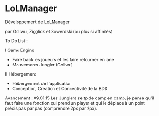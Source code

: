 # LoLManager
Développement de LoLManager

par Gollwu, Zigglick et Sowerdski (ou plus si affinités)

To Do List :

I Game Engine
- Faire back les joueurs et les faire retourner en lane
- Mouvements Jungler (Gollwu)

II Hébergement
- Hébergement de l'application
- Conception, Creation et Connectivité de la BDD

Avancement :
09.01.15 Les Junglers se tp de camp en camp, je pense qu'il faut faire une fonction qui prend un player et qui le déplace
à un point précis pas par pas (comprendre 2px par 2px).

